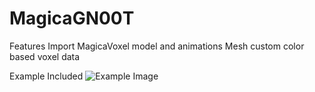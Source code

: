 # MagicaGN00T
Features
Import MagicaVoxel model and animations
Mesh custom color based voxel data

Example Included
![Example Image](http://i.imgur.com/hGb84Dt.gif)
